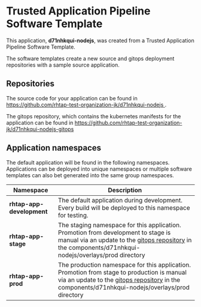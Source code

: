 # Trusted Application Pipeline Software Template

This application, **d71nhkqui-nodejs**, was created from a Trusted Application Pipeline Software Template.

The software templates create a new source and gitops deployment repositories with a sample source application. 

## Repositories

The source code for your application can be found in [https://github.com/rhtap-test-organization-jk/d71nhkqui-nodejs ](https://github.com/rhtap-test-organization-jk/d71nhkqui-nodejs ).
 
The gitops repository, which contains the kubernetes manifests for the application can be found in 
[https://github.com/rhtap-test-organization-jk/d71nhkqui-nodejs-gitops ](https://github.com/rhtap-test-organization-jk/d71nhkqui-nodejs-gitops ) 

## Application namespaces 

The default application will be found in the following namespaces. Applications can be deployed into unique namespaces or multiple software templates can also bet generated into the same group namespaces.  

|  Namespace   |  Description   |  
| -------- | -------- |   
| **rhtap-app-development** | The default application during development. Every build will be deployed to this namespace for testing. | 
| **rhtap-app-stage** | The staging namespace for this application. Promotion from development to stage is manual via an update to the [gitops repository](https://github.com/rhtap-test-organization-jk/d71nhkqui-nodejs-gitops ) in the components/d71nhkqui-nodejs/overlays/prod directory |  
| **rhtap-app-prod** | The production namespace for this application. Promotion from stage to production is manual via an update to the [gitops repository](https://github.com/rhtap-test-organization-jk/d71nhkqui-nodejs-gitops ) in the components/d71nhkqui-nodejs/overlays/prod directory | 
